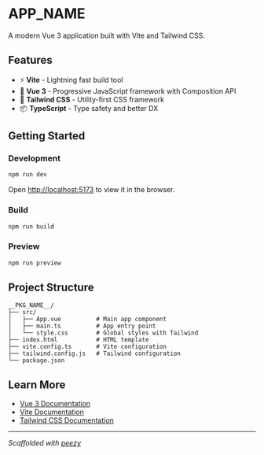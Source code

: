 # **APP_NAME**

A modern Vue 3 application built with Vite and Tailwind CSS.

## Features

- ⚡ **Vite** - Lightning fast build tool
- 🖖 **Vue 3** - Progressive JavaScript framework with Composition API
- 🎨 **Tailwind CSS** - Utility-first CSS framework
- 📦 **TypeScript** - Type safety and better DX

## Getting Started

### Development

```bash
npm run dev
```

Open [http://localhost:5173](http://localhost:5173) to view it in the browser.

### Build

```bash
npm run build
```

### Preview

```bash
npm run preview
```

## Project Structure

```
__PKG_NAME__/
├── src/
│   ├── App.vue          # Main app component
│   ├── main.ts          # App entry point
│   └── style.css        # Global styles with Tailwind
├── index.html           # HTML template
├── vite.config.ts       # Vite configuration
├── tailwind.config.js   # Tailwind configuration
└── package.json
```

## Learn More

- [Vue 3 Documentation](https://vuejs.org)
- [Vite Documentation](https://vitejs.dev)
- [Tailwind CSS Documentation](https://tailwindcss.com)

---

_Scaffolded with [peezy](https://github.com/Sehnya/peezy-cli)_
